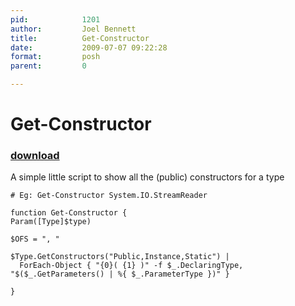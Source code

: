 ```yaml
---
pid:            1201
author:         Joel Bennett
title:          Get-Constructor
date:           2009-07-07 09:22:28
format:         posh
parent:         0

---
```


# Get-Constructor

### [download](Scripts\1201.ps1)

A simple little script to show all the (public) constructors for a type

```posh
# Eg: Get-Constructor System.IO.StreamReader

function Get-Constructor {
Param([Type]$type) 

$OFS = ", "

$Type.GetConstructors("Public,Instance,Static") | 
  ForEach-Object { "{0}( {1} )" -f $_.DeclaringType, "$($_.GetParameters() | %{ $_.ParameterType })" }

}
```
